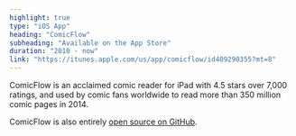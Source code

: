 ```yaml
---
highlight: true
type: "iOS App"
heading: "ComicFlow"
subheading: "Available on the App Store"
duration: "2010 - now"
link: "https://itunes.apple.com/us/app/comicflow/id409290355?mt=8"
---
```


ComicFlow is an acclaimed comic reader for iPad with 4.5 stars over 7,000 ratings, and used by comic fans worldwide to read more than 350 million comic pages in 2014.

ComicFlow is also entirely <a href="https://github.com/swisspol/ComicFlow">open source on GitHub</a>.
